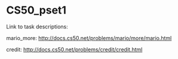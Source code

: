 # CS50_pset1

Link to task descriptions: 

mario_more: http://docs.cs50.net/problems/mario/more/mario.html

credit: http://docs.cs50.net/problems/credit/credit.html


